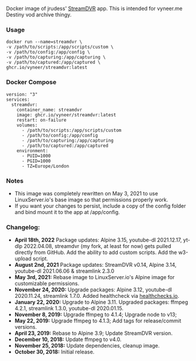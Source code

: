 Docker image of jrudess' [StreamDVR](https://github.com/jrudess/streamdvr) app.
This is intended for vyneer.me Destiny vod archive thingy.
### Usage
```
docker run --name=streamdvr \
-v /path/to/scripts:/app/scripts/custom \
-v /path/to/config:/app/config \
-v /path/to/capturing:/app/capturing \
-v /path/to/captured:/app/captured \
ghcr.io/vyneer/streamdvr:latest
```

### Docker Compose
```
version: "3"
services:
  streamdvr:
    container_name: streamdvr
    image: ghcr.io/vyneer/streamdvr:latest
    restart: on-failure
    volumes:
      - /path/to/scripts:/app/scripts/custom
      - /path/to/config:/app/config
      - /path/to/capturing:/app/capturing
      - /path/to/captured:/app/captured
    environment:
      - PUID=1000
      - PGID=1000
      - TZ=Europe/London
```

### Notes
* This image was completely rewritten on May 3, 2021 to use LinuxServer.io's base image so that permissions properly work.
* If you want your changes to persist, include a copy of the config folder and bind mount it to the app at /app/config. 

### Changelog:
* **April 18th, 2022** Package updates: Alpine 3.15, youtube-dl 2021.12.17, yt-dlp 2022.04.08, streamdvr (my fork, at least for now) gets pulled directly from GitHub. Add the ability to add custom scripts. Add the w3-upload script.
* **August 2nd, 2021** Package updates: StreamDVR v0.14, Alpine 3.14, youtube-dl 2021.06.06 & streamlink 2.3.0
* **May 3rd, 2021:** Rebase image to LinuxServer.io's Alpine image for customizable permissions.
* **November 24, 2020:** Upgrade packages: Alpine 3.12, youtube-dl 2020.11.24, streamlink 1.7.0. Added healthcheck via [healthchecks.io](https://healthchecks.io/).
* **January 22, 2020:** Upgrade to Alpine 3.11. Upgraded packages: ffmpeg 4.2.1, streamlink 1.3.0, youtube-dl 2020.01.15.
* **November 8, 2019:** Upgrade ffmpeg to 4.1.4; Upgrade node to v13;
* **May 22, 2019:** Upgrade ffmpeg to 4.1.3; Add tags for release/commit versions.
* **April 23, 2019:** Rebase to Alpine 3.9; Update StreamDVR version.
* **December 10, 2018:** Update ffmpeg to v4.0.
* **November 25, 2018:** Update dependencies, cleanup image.
* **October 30, 2018:** Initial release.

